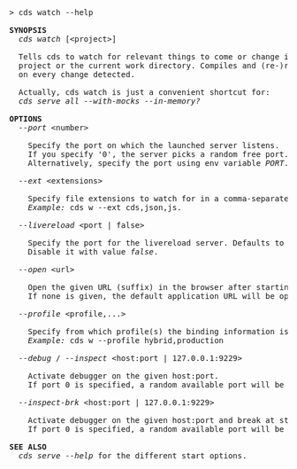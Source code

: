 <!-- this file is automatically generated and updated by a github action -->
<pre class="log">
> cds watch --help

<strong>SYNOPSIS</strong>
  <em>cds watch</em> [&lt;project&gt;]

  Tells cds to watch for relevant things to come or change in the specified
  project or the current work directory. Compiles and (re-)runs the server
  on every change detected.

  Actually, cds watch is just a convenient shortcut for:
  <em>cds serve all --with-mocks --in-memory?</em>

<strong>OPTIONS</strong>
  <em>--port</em> &lt;number&gt;

    Specify the port on which the launched server listens.
    If you specify '0', the server picks a random free port.
    Alternatively, specify the port using env variable <i>PORT</i>.

  <em>--ext</em> &lt;extensions&gt;

    Specify file extensions to watch for in a comma-separated list.
    <em>Example:</em> cds w --ext cds,json,js.

  <em>--livereload</em> &lt;port | false&gt;

    Specify the port for the livereload server. Defaults to '35729'.
    Disable it with value <i>false</i>.

  <em>--open</em> &lt;url&gt;

    Open the given URL (suffix) in the browser after starting.
    If none is given, the default application URL will be opened.

  <em>--profile</em> &lt;profile,...&gt;

    Specify from which profile(s) the binding information is taken.
    <em>Example:</em> cds w --profile hybrid,production

  <em>--debug</em> / <em>--inspect</em> &lt;host:port | 127.0.0.1:9229&gt;

    Activate debugger on the given host:port.
    If port 0 is specified, a random available port will be used.

  <em>--inspect-brk</em> &lt;host:port | 127.0.0.1:9229&gt;

    Activate debugger on the given host:port and break at start of user script.
    If port 0 is specified, a random available port will be used.

<strong>SEE ALSO</strong>
  <em>cds serve --help</em> for the different start options.
</pre>
